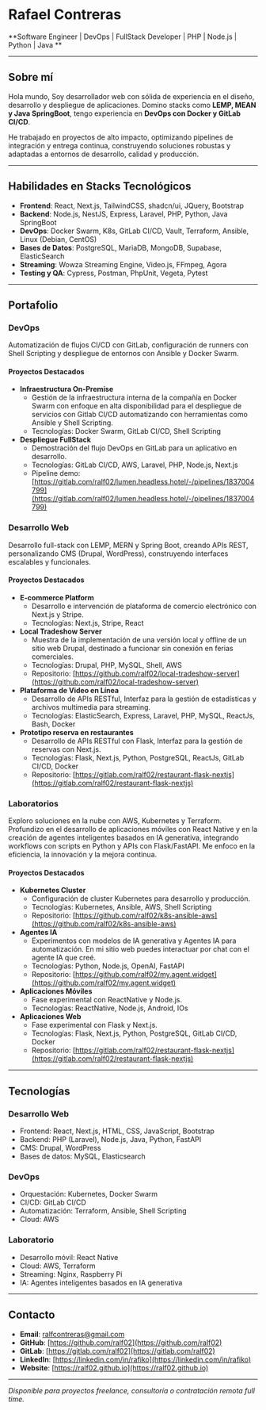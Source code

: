 # Rafael Contreras
**Software Engineer | DevOps | FullStack Developer | PHP | Node.js | Python | Java **

---

## Sobre mí

Hola mundo, Soy desarrollador web con sólida de experiencia en el diseño, desarrollo y despliegue de aplicaciones. Domino stacks como **LEMP, MEAN y Java SpringBoot**, tengo experiencia en **DevOps con Docker y GitLab CI/CD**.

He trabajado en proyectos de alto impacto, optimizando pipelines de integración y entrega continua, construyendo soluciones robustas y adaptadas a entornos de desarrollo, calidad y producción.

---

## Habilidades en Stacks Tecnológicos

- **Frontend**: React, Next.js, TailwindCSS, shadcn/ui, JQuery, Bootstrap
- **Backend**: Node.js, NestJS,  Express, Laravel, PHP, Python, Java SpringBoot
- **DevOps**: Docker Swarm, K8s, GitLab CI/CD, Vault, Terraform, Ansible, Linux (Debian, CentOS)
- **Bases de Datos**: PostgreSQL, MariaDB, MongoDB, Supabase, ElasticSearch
- **Streaming**: Wowza Streaming Engine, Video.js, FFmpeg, Agora
- **Testing y QA**: Cypress, Postman, PhpUnit, Vegeta, Pytest

---

## Portafolio

### DevOps

Automatización de flujos CI/CD con GitLab, configuración de runners con Shell Scripting y despliegue de entornos con Ansible y Docker Swarm.

#### Proyectos Destacados
- **Infraestructura On-Premise**
  - Gestión de la infraestructura interna de la compañía en Docker Swarm con enfoque en alta disponibilidad para el despliegue de servicios con Gitlab CI/CD automatizando con herramientas como Ansible y Shell Scripting.
  - Tecnologías: Docker Swarm, GitLab CI/CD, Shell Scripting
- **Despliegue FullStack**
  - Demostración del flujo DevOps en GitLab para un aplicativo en desarrollo.
  - Tecnologías: GitLab CI/CD, AWS, Laravel, PHP, Node.js, Next.js
  - Pipeline demo: [https://gitlab.com/ralf02/lumen.headless.hotel/-/pipelines/1837004799](https://gitlab.com/ralf02/lumen.headless.hotel/-/pipelines/1837004799)

### Desarrollo Web

Desarrollo full-stack con LEMP, MERN y Spring Boot, creando APIs REST, personalizando CMS (Drupal, WordPress), construyendo interfaces escalables y funcionales.

#### Proyectos Destacados
- **E-commerce Platform**
  - Desarrollo e intervención de plataforma de comercio electrónico con Next.js y Stripe.
  - Tecnologías: Next.js, Stripe, React
- **Local Tradeshow Server**
  - Muestra de la implementación de una versión local y offline de un sitio web Drupal, destinado a funcionar sin conexión en ferias comerciales.
  - Tecnologías: Drupal, PHP, MySQL, Shell, AWS
  - Repositorio: [https://github.com/ralf02/local-tradeshow-server](https://github.com/ralf02/local-tradeshow-server)
- **Plataforma de Video en Línea**
  - Desarrollo de APIs RESTful, Interfaz para la gestión de estadísticas y archivos multimedia para streaming.
  - Tecnologías: ElasticSearch, Express, Laravel, PHP, MySQL, ReactJs, Bash, Docker
- **Prototipo reserva en restaurantes**
  - Desarrollo de APIs RESTful con Flask, Interfaz para la gestión de reservas con Next.js.
  - Tecnologías: Flask, Next.js, Python, PostgreSQL, ReactJs, GitLab CI/CD, Docker
  - Repositorio: [https://gitlab.com/ralf02/restaurant-flask-nextjs](https://gitlab.com/ralf02/restaurant-flask-nextjs)

### Laboratorios

Exploro soluciones en la nube con AWS, Kubernetes y Terraform. Profundizo en el desarrollo de aplicaciones móviles con React Native y en la creación de agentes inteligentes basados en IA generativa, integrando workflows con scripts en Python y APIs con Flask/FastAPI. Me enfoco en la eficiencia, la innovación y la mejora continua.

#### Proyectos Destacados
- **Kubernetes Cluster**
  - Configuración de cluster Kubernetes para desarrollo y producción.
  - Tecnologías: Kubernetes, Ansible, AWS, Shell Scripting
  - Repositorio: [https://github.com/ralf02/k8s-ansible-aws](https://github.com/ralf02/k8s-ansible-aws)
- **Agentes IA**
  - Experimentos con modelos de IA generativa y Agentes IA para automatización. En mi sitio web puedes interactuar por chat con el agente IA que creé.
  - Tecnologías: Python, Node.js, OpenAI, FastAPI
  - Repositorio: [https://github.com/ralf02/my.agent.widget](https://github.com/ralf02/my.agent.widget)
- **Aplicaciones Móviles**
  - Fase experimental con ReactNative y Node.js.
  - Tecnologías: ReactNative, Node.js, Android, IOs
- **Aplicaciones Web**
  - Fase experimental con Flask y Next.js.
  - Tecnologías: Flask, Next.js, Python, PostgreSQL, GitLab CI/CD, Docker
  - Repositorio: [https://gitlab.com/ralf02/restaurant-flask-nextjs](https://gitlab.com/ralf02/restaurant-flask-nextjs)

---

## Tecnologías

### Desarrollo Web
- Frontend: React, Next.js, HTML, CSS, JavaScript, Bootstrap
- Backend: PHP (Laravel), Node.js, Java, Python, FastAPI
- CMS: Drupal, WordPress
- Bases de datos: MySQL, Elasticsearch

### DevOps
- Orquestación: Kubernetes, Docker Swarm
- CI/CD: GitLab CI/CD
- Automatización: Terraform, Ansible, Shell Scripting
- Cloud: AWS

### Laboratorio
- Desarrollo móvil: React Native
- Cloud: AWS, Terraform
- Streaming: Nginx, Raspberry Pi
- IA: Agentes inteligentes basados en IA generativa

---

## Contacto

- **Email**: ralfcontreras@gmail.com
- **GitHub**: [https://github.com/ralf02](https://github.com/ralf02)
- **GitLab**: [https://gitlab.com/ralf02](https://gitlab.com/ralf02)
- **LinkedIn**: [https://linkedin.com/in/rafiko](https://linkedin.com/in/rafiko)
- **Website**: [https://ralf02.github.io](https://ralf02.github.io)

---

*Disponible para proyectos freelance, consultoría o contratación remota full time.*

